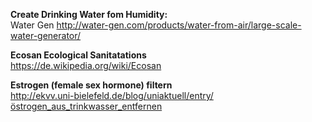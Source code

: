 **Create Drinking Water fom Humidity:**  
Water Gen
http://water-gen.com/products/water-from-air/large-scale-water-generator/
  
  
  
**Ecosan Ecological Sanitatations**  
https://de.wikipedia.org/wiki/Ecosan
  
  
**Estrogen (female sex hormone) filtern**  
http://ekvv.uni-bielefeld.de/blog/uniaktuell/entry/östrogen_aus_trinkwasser_entfernen
